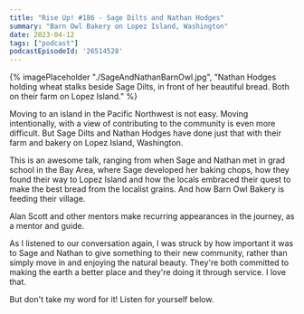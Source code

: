 ```yaml
---
title: "Rise Up! #186 - Sage Dilts and Nathan Hodges"
summary: "Barn Owl Bakery on Lopez Island, Washington"
date: 2023-04-12
tags: ["podcast"]
podcastEpisodeId: '26514528'
---
```



{% imagePlaceholder "./SageAndNathanBarnOwl.jpg", "Nathan Hodges holding wheat stalks beside Sage Dilts, in front of her beautiful bread.  Both on their farm on Lopez Island."  %}

Moving to an island in the Pacific Northwest is not easy.  Moving intentionally, with a view of contributing to the community is even more difficult.  But Sage Dilts and Nathan Hodges have done just that with their farm and bakery on Lopez Island, Washington.

This is an awesome talk, ranging from when Sage and Nathan met in grad school in the Bay Area, where Sage developed her baking chops, how they found their way to Lopez Island and how the locals embraced their quest to make the best bread from the localist grains.  And how Barn Owl Bakery is feeding their village.  

Alan Scott and other mentors make recurring appearances in the journey, as a mentor and guide.

As I listened to our conversation again, I was struck by how important it was to Sage and Nathan to give something to their new community, rather than simply move in and enjoying the natural beauty.  They're both committed to making the earth a better place and they're doing it through service.  I love that.

But don't take my word for it!  Listen for yourself below.

